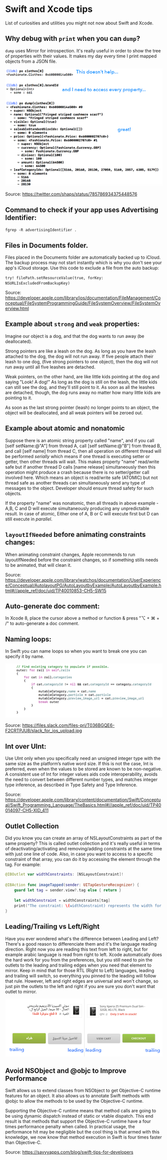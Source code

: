 # Swift and Xcode tips

List of curiosities and utilities you might not now about Swift and Xcode.

## Why debug with `print` when you can `dump`?

`dump` uses Mirror for introspection. It's really useful in order to show the tree of properties with their values. It makes my day every time I print mapped objects from a JSON file.

![print vs dump](Dump.png)

Source: https://twitter.com/shaps/status/785786934375448576

## Command to check if your app uses Advertising Identifier:

``fgrep -R advertisingIdentifier .``

## Files in Documents folder.

Files placed in the Documents folder are automatically backed up to iCloud.
The backup process may not start instantly which is why you don't see your app's iCloud storage.
Use this code to exclude a file from the auto backup:

``try! filePath.setResourceValue(true, forKey: NSURLIsExcludedFromBackupKey)``

Source: https://developer.apple.com/library/ios/documentation/FileManagement/Conceptual/FileSystemProgrammingGuide/FileSystemOverview/FileSystemOverview.html

## Example about `strong` and `weak` properties:

Imagine our object is a dog, and that the dog wants to run away (be deallocated).

Strong pointers are like a leash on the dog. As long as you have the leash attached to the dog, the dog will not run away. If five people attach their leash to one dog, (five strong pointers to one object), then the dog will not run away until all five leashes are detached.

Weak pointers, on the other hand, are like little kids pointing at the dog and saying "Look! A dog!" As long as the dog is still on the leash, the little kids can still see the dog, and they'll still point to it. As soon as all the leashes are detached, though, the dog runs away no matter how many little kids are pointing to it.

As soon as the last strong pointer (leash) no longer points to an object, the object will be deallocated, and all weak pointers will be zeroed out.

## Example about atomic and nonatomic

Suppose there is an atomic string property called "name", and if you call [self setName:@"A"] from thread A, call [self setName:@"B"] from thread B, and call [self name] from thread C, then all operation on different thread will be performed *serially* which means if one thread is executing setter or getter, then other threads will wait. This makes property "name" read/write safe but if another thread D calls [name release] simultaneously then this operation might produce a crash because there is no setter/getter call involved here. Which means an object is read/write safe (ATOMIC) but not thread safe as another threads can simultaneously send any type of messages to the object. Developer should ensure thread safety for such objects.

If the property "name" was nonatomic, then all threads in above example - A,B, C and D will execute simultaneously producing any unpredictable result. In case of atomic, Either one of A, B or C will execute first but D can still execute in *parallel*.

## ``layoutIfNeeded`` before animating constraints changes:

When animating constraint changes, Apple recommends to run layoutIfNeeded before the constraint changes, so if something stills needs to be animated, that will clean it.

Source: https://developer.apple.com/library/watchos/documentation/UserExperience/Conceptual/AutolayoutPG/AutoLayoutbyExample/AutoLayoutbyExample.html#//apple_ref/doc/uid/TP40010853-CH5-SW15

## Auto-generate doc comment:

In Xcode 8, place the cursor above a method or function & press "⌥ + ⌘ + /" to auto-generate a doc comment.

## Naming loops:

In Swift you can name loops so when you want to break one you can specify it by name.

![naming loops](NamingLoops.jpg)

Source: https://files.slack.com/files-pri/T036BGQE6-F2CRTPJU8/slack_for_ios_upload.jpg

## Int over UInt:

Use UInt only when you specifically need an unsigned integer type with the same size as the platform’s native word size. If this is not the case, Int is preferred, even when the values to be stored are known to be non-negative. A consistent use of Int for integer values aids code interoperability, avoids the need to convert between different number types, and matches integer type inference, as described in Type Safety and Type Inference.

Source: https://developer.apple.com/library/content/documentation/Swift/Conceptual/Swift_Programming_Language/TheBasics.html#//apple_ref/doc/uid/TP40014097-CH5-XID_411

## Outlet Collection

Did you know you can create an array of NSLayoutConstraints as part of the same property? This is called outlet collection and it's really useful in terms of deactivating/activating and removing/adding constraints at the same time with just one line of code. Also, in case you want to access to a specific constraint of that array, you can do it by accessing the element through the tag. For example:

```swift
@IBOutlet var widthConstraints: [NSLayoutConstraint]!

@IBAction func imageTapped(sender: UITapGestureRecognizer) {
    guard let tag = sender.view?.tag else { return }
    
    let widthConstraint = widthConstraints[tag]
    print("The constraint: \(widthConstraint) represents the width for the outlet referenced by the tag \(tag)")
}
```

## Leading/Trailing vs Left/Right

Have you ever wondered what's the difference between Leading and Left? There's a good reason to differenciate them and it's the language reading direction. Right now you are reading this text from left to right, but for example arabic language is read from right to left. Xcode automatically does the hard work for you from the preferences, but you still need to pin the outlets to the leading and trailing edges when you need that element to mirror. Keep in mind that for those RTL (Right to Left) languages, leading and trailing will switch, so everything you pinned to the leading will follow that rule. However, left and right edges are universal and won't change, so just pin the outlets to the left and right if you are sure you don't want that outlet to mirror.

![leading and trailing](Leading&Trailing.png)

## Avoid NSObject and @objc to Improve Performance

Swift allows us to extend classes from NSObject to get Objective-C runtime features for an object. It also allows us to annotate Swift methods with @objc to allow the methods to be used by the Objective-C runtime.

Supporting the Objective-C runtime means that method calls are going to be using dynamic dispatch instead of static or vtable dispatch. This end result is that methods that support the Objective-C runtime have a four times performance penalty when called. In practical usage, the performance hit may be negligible but the cool thing is that armed with this knowledge, we now know that method execution in Swift is four times faster than Objective-C.

Source:
https://savvyapps.com/blog/swift-tips-for-developers
